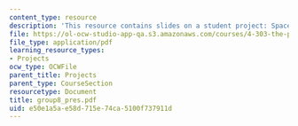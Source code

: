 ```yaml
---
content_type: resource
description: 'This resource contains slides on a student project: Space Invaders.'
file: https://ol-ocw-studio-app-qa.s3.amazonaws.com/courses/4-303-the-production-of-space-art-architecture-and-urbanism-in-dialogue-fall-2006/e50e1a5ae58d715e74ca5100f737911d_group8_pres.pdf
file_type: application/pdf
learning_resource_types:
- Projects
ocw_type: OCWFile
parent_title: Projects
parent_type: CourseSection
resourcetype: Document
title: group8_pres.pdf
uid: e50e1a5a-e58d-715e-74ca-5100f737911d
---
```

